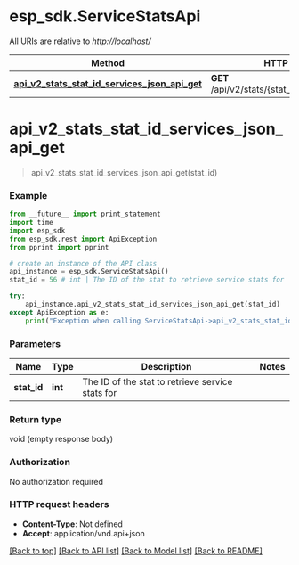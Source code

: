 # esp_sdk.ServiceStatsApi

All URIs are relative to *http://localhost/*

Method | HTTP request | Description
------------- | ------------- | -------------
[**api_v2_stats_stat_id_services_json_api_get**](ServiceStatsApi.md#api_v2_stats_stat_id_services_json_api_get) | **GET** /api/v2/stats/{stat_id}/services.json_api | 


# **api_v2_stats_stat_id_services_json_api_get**
> api_v2_stats_stat_id_services_json_api_get(stat_id)



### Example 
```python
from __future__ import print_statement
import time
import esp_sdk
from esp_sdk.rest import ApiException
from pprint import pprint

# create an instance of the API class
api_instance = esp_sdk.ServiceStatsApi()
stat_id = 56 # int | The ID of the stat to retrieve service stats for

try: 
    api_instance.api_v2_stats_stat_id_services_json_api_get(stat_id)
except ApiException as e:
    print("Exception when calling ServiceStatsApi->api_v2_stats_stat_id_services_json_api_get: %s\n" % e)
```

### Parameters

Name | Type | Description  | Notes
------------- | ------------- | ------------- | -------------
 **stat_id** | **int**| The ID of the stat to retrieve service stats for | 

### Return type

void (empty response body)

### Authorization

No authorization required

### HTTP request headers

 - **Content-Type**: Not defined
 - **Accept**: application/vnd.api+json

[[Back to top]](#) [[Back to API list]](../README.md#documentation-for-api-endpoints) [[Back to Model list]](../README.md#documentation-for-models) [[Back to README]](../README.md)

